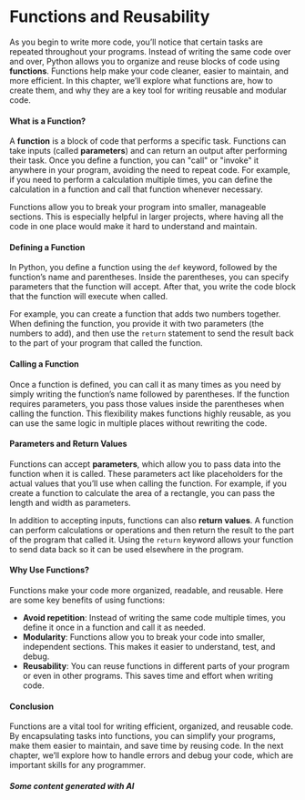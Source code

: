# Functions and Reusability

As you begin to write more code, you’ll notice that certain tasks are repeated throughout your programs. Instead of writing the same code over and over, Python allows you to organize and reuse blocks of code using **functions**. Functions help make your code cleaner, easier to maintain, and more efficient. In this chapter, we’ll explore what functions are, how to create them, and why they are a key tool for writing reusable and modular code.

#### What is a Function?

A **function** is a block of code that performs a specific task. Functions can take inputs (called **parameters**) and can return an output after performing their task. Once you define a function, you can "call" or "invoke" it anywhere in your program, avoiding the need to repeat code. For example, if you need to perform a calculation multiple times, you can define the calculation in a function and call that function whenever necessary.

Functions allow you to break your program into smaller, manageable sections. This is especially helpful in larger projects, where having all the code in one place would make it hard to understand and maintain.

#### Defining a Function

In Python, you define a function using the `def` keyword, followed by the function’s name and parentheses. Inside the parentheses, you can specify parameters that the function will accept. After that, you write the code block that the function will execute when called.

For example, you can create a function that adds two numbers together. When defining the function, you provide it with two parameters (the numbers to add), and then use the `return` statement to send the result back to the part of your program that called the function.

#### Calling a Function

Once a function is defined, you can call it as many times as you need by simply writing the function’s name followed by parentheses. If the function requires parameters, you pass those values inside the parentheses when calling the function. This flexibility makes functions highly reusable, as you can use the same logic in multiple places without rewriting the code.

#### Parameters and Return Values

Functions can accept **parameters**, which allow you to pass data into the function when it is called. These parameters act like placeholders for the actual values that you’ll use when calling the function. For example, if you create a function to calculate the area of a rectangle, you can pass the length and width as parameters.

In addition to accepting inputs, functions can also **return values**. A function can perform calculations or operations and then return the result to the part of the program that called it. Using the `return` keyword allows your function to send data back so it can be used elsewhere in the program.

#### Why Use Functions?

Functions make your code more organized, readable, and reusable. Here are some key benefits of using functions:

* **Avoid repetition**: Instead of writing the same code multiple times, you define it once in a function and call it as needed.
* **Modularity**: Functions allow you to break your code into smaller, independent sections. This makes it easier to understand, test, and debug.
* **Reusability**: You can reuse functions in different parts of your program or even in other programs. This saves time and effort when writing code.

#### Conclusion

Functions are a vital tool for writing efficient, organized, and reusable code. By encapsulating tasks into functions, you can simplify your programs, make them easier to maintain, and save time by reusing code. In the next chapter, we’ll explore how to handle errors and debug your code, which are important skills for any programmer.

##### Some content generated with AI

